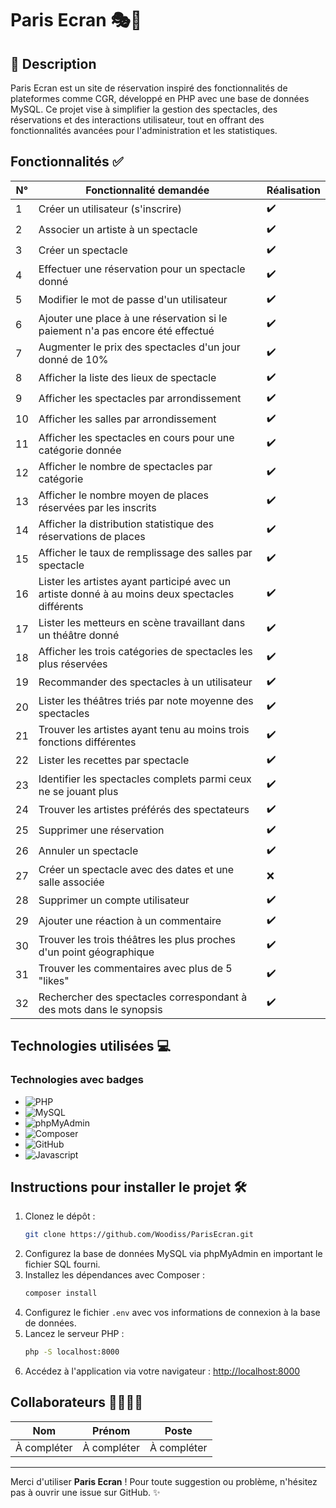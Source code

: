 # Paris Ecran 🎭🎥

## 📖 Description
Paris Ecran est un site de réservation inspiré des fonctionnalités de plateformes comme CGR, développé en PHP avec une base de données MySQL. Ce projet vise à simplifier la gestion des spectacles, des réservations et des interactions utilisateur, tout en offrant des fonctionnalités avancées pour l'administration et les statistiques.

## Fonctionnalités ✅

| N°  | Fonctionnalité demandée                                                                           | Réalisation |
|-----|--------------------------------------------------------------------------------------------------|-------------|
| 1   | Créer un utilisateur (s'inscrire)                                                               | ✔️          |
| 2   | Associer un artiste à un spectacle                                                              | ✔️          |
| 3   | Créer un spectacle                                                                              | ✔️          |
| 4   | Effectuer une réservation pour un spectacle donné                                               | ✔️          |
| 5   | Modifier le mot de passe d'un utilisateur                                                       | ✔️          |
| 6   | Ajouter une place à une réservation si le paiement n'a pas encore été effectué                  | ✔️          |
| 7   | Augmenter le prix des spectacles d'un jour donné de 10%                                         | ✔️          |
| 8   | Afficher la liste des lieux de spectacle                                                        | ✔️          |
| 9   | Afficher les spectacles par arrondissement                                                      | ✔️          |
| 10  | Afficher les salles par arrondissement                                                          | ✔️          |
| 11  | Afficher les spectacles en cours pour une catégorie donnée                                      | ✔️          |
| 12  | Afficher le nombre de spectacles par catégorie                                                  | ✔️          |
| 13  | Afficher le nombre moyen de places réservées par les inscrits                                   | ✔️          |
| 14  | Afficher la distribution statistique des réservations de places                                 | ✔️          |
| 15  | Afficher le taux de remplissage des salles par spectacle                                        | ✔️          |
| 16  | Lister les artistes ayant participé avec un artiste donné à au moins deux spectacles différents  | ✔️          |
| 17  | Lister les metteurs en scène travaillant dans un théâtre donné                                  | ✔️          |
| 18  | Afficher les trois catégories de spectacles les plus réservées                                  | ✔️          |
| 19  | Recommander des spectacles à un utilisateur                                                     | ✔️          |
| 20  | Lister les théâtres triés par note moyenne des spectacles                                       | ✔️          |
| 21  | Trouver les artistes ayant tenu au moins trois fonctions différentes                            | ✔️          |
| 22  | Lister les recettes par spectacle                                                              | ✔️          |
| 23  | Identifier les spectacles complets parmi ceux ne se jouant plus                                | ✔️          |
| 24  | Trouver les artistes préférés des spectateurs                                                  | ✔️          |
| 25  | Supprimer une réservation                                                                      | ✔️          |
| 26  | Annuler un spectacle                                                                           | ✔️          |
| 27  | Créer un spectacle avec des dates et une salle associée                                        | ❌          |
| 28  | Supprimer un compte utilisateur                                                               | ✔️          |
| 29  | Ajouter une réaction à un commentaire                                                         | ✔️          |
| 30  | Trouver les trois théâtres les plus proches d'un point géographique                            | ✔️          |
| 31  | Trouver les commentaires avec plus de 5 "likes"                                              | ✔️          |
| 32  | Rechercher des spectacles correspondant à des mots dans le synopsis                           | ✔️          |

## Technologies utilisées 💻

### Technologies avec badges

- ![PHP](https://img.shields.io/badge/PHP-777BB4?style=for-the-badge&logo=php&logoColor=white)
- ![MySQL](https://img.shields.io/badge/MySQL-4479A1?style=for-the-badge&logo=mysql&logoColor=white)
- ![phpMyAdmin](https://img.shields.io/badge/phpMyAdmin-6C78AF?style=for-the-badge&logo=phpmyadmin&logoColor=white)
- ![Composer](https://img.shields.io/badge/Composer-885630?style=for-the-badge&logo=composer&logoColor=white)
- ![GitHub](https://img.shields.io/badge/GitHub-181717?style=for-the-badge&logo=github&logoColor=white)
- ![Javascript](https://img.shields.io/badge/logo-javascript-blue?logo=javascript)

## Instructions pour installer le projet 🛠️

1. Clonez le dépôt :
   ```bash
   git clone https://github.com/Woodiss/ParisEcran.git
   ```
2. Configurez la base de données MySQL via phpMyAdmin en important le fichier SQL fourni.
3. Installez les dépendances avec Composer :
   ```bash
   composer install
   ```
4. Configurez le fichier `.env` avec vos informations de connexion à la base de données.
5. Lancez le serveur PHP :
   ```bash
   php -S localhost:8000
   ```
6. Accédez à l'application via votre navigateur :
   [http://localhost:8000](http://localhost:8000)

## Collaborateurs 👨‍💻👩‍💻

| Nom                | Prénom             | Poste                 |
|--------------------|--------------------|-----------------------|
| À compléter        | À compléter        | À compléter           |

---

Merci d'utiliser **Paris Ecran** ! Pour toute suggestion ou problème, n'hésitez pas à ouvrir une issue sur GitHub. ✨
